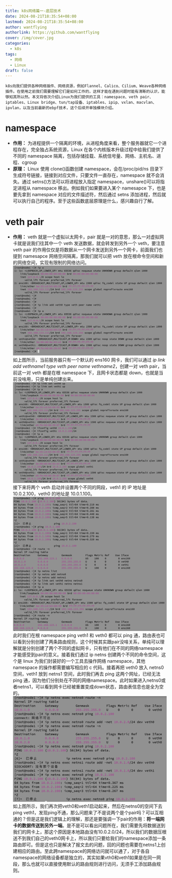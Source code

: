 ```yaml
---
title: k8s网络篇一-底层技术
date: 2024-08-21T18:35:54+08:00
lastmod: 2024-08-21T18:35:54+08:00
author: wantflying
authorlink: https://github.com/wantflying
cover: /img/cover.jpg
categories:
  - k8s
tags:
  - 网络
  - Linux
draft: false
---
```


    k8s向我们提供各种网络插件、网络资源，例如Flannel、Calico、Cilium、Weave各种网络插件。在使用之前我们需要理解它们是如何工作的，这样才能在遇到问题时能有清晰的认识，能够知其所以然。本文将依次介绍Linux为我们提供的工具：namespace、veth pair、iptables、Linux bridge、tun/tap设备、iptables、ipip、vxlan、macvlan、ipvlan，以及当前最新的ebpf技术，这个后续开单独模块介绍。

<!--more-->

# namespace

- **作用：** 为进程提供一个隔离的环境，从进程角度来看，整个服务器就它一个进程存在，完全独占系统资源，Linux 在各个内核版本升级过程中给我们提供了不同的 namespace 隔离，包括存储挂载、系统信号量、网络、主机名、进程、cgroup
- **原理：** Linux 使用 clone()函数创建 namespace，会在/proc/pid/ns 目录下生成符号链接，链接到对应文件，只要文件一直存在，namespace 就不会消失。通过 setns()方法可以将进程放入指定 namespace，unshare()可以将指定进程从 namespace 移出。例如我们如果要进入某个 namesapce 下，也是要先拿到 namespace 对应的文件描述符，然后通过 setns 添加进程，然后就可以执行自己的程序。至于这些函数底层原理是什么，感兴趣自行了解。

# veth pair

- **作用：** veth 就是一个虚拟以太网卡，pair 就是一对的意思，那么一对虚拟网卡就是说我们往其中一个 veth 发送数据，就会转发到另外一个 veth，要注意 veth pair 的作用仅仅是将数据从一个网卡发送到另外一个网卡，前面我们也提到 namesapce 网络空间隔离，那我们就可以把 veth 放在根命令空间和新的网络空间，实现有限制的网络访问。
  ![](https://raw.githubusercontent.com/wantflying/blog/main/static/img/vethpair-1.png)如上图所示，当前服务器只有一个默认的 ens160 网卡，我们可以通过 _ip link add vethname1 type veth peer name vethname2_，创建一对 veth pair，当前这一对 veth 都是在根 namespace 下，且网卡状态都是 down，也就是当前没啥用，只是单纯创建出来。
  ![](https://raw.githubusercontent.com/wantflying/blog/main/static/img/vethpair-2.png)
  接下来将两个 veth 启动并设置两个不同的网段，veth1 的 IP 地址是 10.0.2.100，veth0 的地址是 10.0.1.100。
  ![](https://raw.githubusercontent.com/wantflying/blog/main/static/img/vethpair-3.png)
  此时我们在根 namespace ping veth1 和 veth0 都可以 ping 通，路由表也可以看到分别创建了两条路由规则，这个时候其实跟pair没啥关系，单纯可以理解就是分别创建了两个不同的虚拟网卡，只有他们在不同的网络namespace才能感受到pair的意义。接着我们通过 ip netns 创建两个不同的命令空间，这个是 linux 为我们封装好的一个工具去操作网络 namespace，其他 namespace 的操作都需要编写相应的 c 代码。接着再把 veth0 放入 netns0 空间，veth1 放到 netns1 空间，此时我们再去 ping 这两个网址，已经无法 ping 通，因为他们分别处在不同的网络namespace。此时如果进入netns0或者netns1，可以看到网卡已经被重置变成down状态，路由表信息也是全为空的。
![](https://raw.githubusercontent.com/wantflying/blog/main/static/img/vethpair-4.png) 
如上图所示，我们再次把veth0和veth1启动起来，然后在netns0的空间下去ping veth1，发现ping不通，那么问题来了不是说两个是个pair吗？可以互相通的？但是这是我们逻辑上的理解，那还是要强调一下pair的作用：**将一端网卡的数据传送到另外一端**。是不是可以看出问题所在，我们需要先将数据送到我们的网卡上，那这个原因是本地路由没有10.0.2.0/24，所以我们的数据压根送不到我们自己的veth0网卡上，所以我们只要给我们的namespace添加一条路由即可。但是这也只是解决了报文去的问题，回的问题也需要在netns1上创建相应的路由。至此跨namespace的网络访问就可以通了，对于各自namespace的网络设备都是独立的，其实如果vth0和veth1如果是在同一网段，那么也就可以直接使用默认的路由规则进行访问，无须手工添加路由规则。